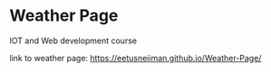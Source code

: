 # Weather Page

IOT and Web development course

link to weather page: https://eetusneiiman.github.io/Weather-Page/

